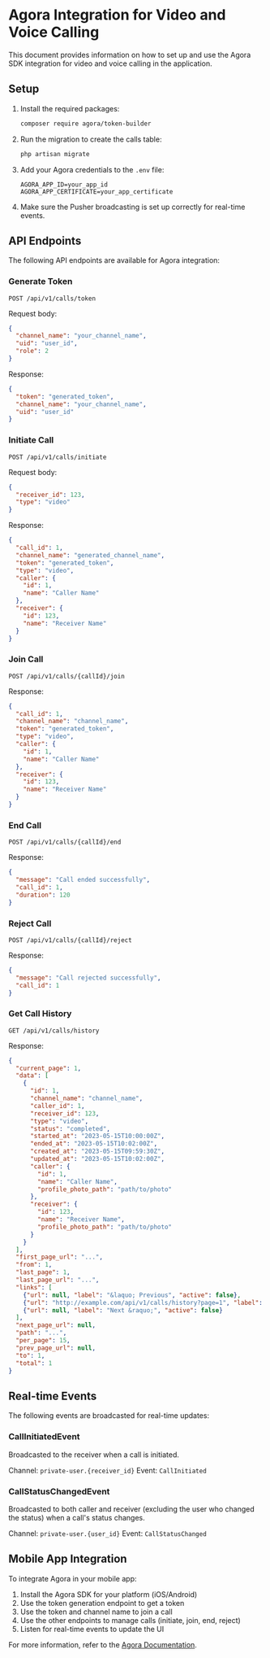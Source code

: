 # Agora Integration for Video and Voice Calling

This document provides information on how to set up and use the Agora SDK integration for video and voice calling in the application.

## Setup

1. Install the required packages:
   ```bash
   composer require agora/token-builder
   ```

2. Run the migration to create the calls table:
   ```bash
   php artisan migrate
   ```

3. Add your Agora credentials to the `.env` file:
   ```
   AGORA_APP_ID=your_app_id
   AGORA_APP_CERTIFICATE=your_app_certificate
   ```

4. Make sure the Pusher broadcasting is set up correctly for real-time events.

## API Endpoints

The following API endpoints are available for Agora integration:

### Generate Token

```
POST /api/v1/calls/token
```

Request body:
```json
{
  "channel_name": "your_channel_name",
  "uid": "user_id",
  "role": 2
}
```

Response:
```json
{
  "token": "generated_token",
  "channel_name": "your_channel_name",
  "uid": "user_id"
}
```

### Initiate Call

```
POST /api/v1/calls/initiate
```

Request body:
```json
{
  "receiver_id": 123,
  "type": "video"
}
```

Response:
```json
{
  "call_id": 1,
  "channel_name": "generated_channel_name",
  "token": "generated_token",
  "type": "video",
  "caller": {
    "id": 1,
    "name": "Caller Name"
  },
  "receiver": {
    "id": 123,
    "name": "Receiver Name"
  }
}
```

### Join Call

```
POST /api/v1/calls/{callId}/join
```

Response:
```json
{
  "call_id": 1,
  "channel_name": "channel_name",
  "token": "generated_token",
  "type": "video",
  "caller": {
    "id": 1,
    "name": "Caller Name"
  },
  "receiver": {
    "id": 123,
    "name": "Receiver Name"
  }
}
```

### End Call

```
POST /api/v1/calls/{callId}/end
```

Response:
```json
{
  "message": "Call ended successfully",
  "call_id": 1,
  "duration": 120
}
```

### Reject Call

```
POST /api/v1/calls/{callId}/reject
```

Response:
```json
{
  "message": "Call rejected successfully",
  "call_id": 1
}
```

### Get Call History

```
GET /api/v1/calls/history
```

Response:
```json
{
  "current_page": 1,
  "data": [
    {
      "id": 1,
      "channel_name": "channel_name",
      "caller_id": 1,
      "receiver_id": 123,
      "type": "video",
      "status": "completed",
      "started_at": "2023-05-15T10:00:00Z",
      "ended_at": "2023-05-15T10:02:00Z",
      "created_at": "2023-05-15T09:59:30Z",
      "updated_at": "2023-05-15T10:02:00Z",
      "caller": {
        "id": 1,
        "name": "Caller Name",
        "profile_photo_path": "path/to/photo"
      },
      "receiver": {
        "id": 123,
        "name": "Receiver Name",
        "profile_photo_path": "path/to/photo"
      }
    }
  ],
  "first_page_url": "...",
  "from": 1,
  "last_page": 1,
  "last_page_url": "...",
  "links": [
    {"url": null, "label": "&laquo; Previous", "active": false},
    {"url": "http://example.com/api/v1/calls/history?page=1", "label": "1", "active": true},
    {"url": null, "label": "Next &raquo;", "active": false}
  ],
  "next_page_url": null,
  "path": "...",
  "per_page": 15,
  "prev_page_url": null,
  "to": 1,
  "total": 1
}
```

## Real-time Events

The following events are broadcasted for real-time updates:

### CallInitiatedEvent

Broadcasted to the receiver when a call is initiated.

Channel: `private-user.{receiver_id}`
Event: `CallInitiated`

### CallStatusChangedEvent

Broadcasted to both caller and receiver (excluding the user who changed the status) when a call's status changes.

Channel: `private-user.{user_id}`
Event: `CallStatusChanged`

## Mobile App Integration

To integrate Agora in your mobile app:

1. Install the Agora SDK for your platform (iOS/Android)
2. Use the token generation endpoint to get a token
3. Use the token and channel name to join a call
4. Use the other endpoints to manage calls (initiate, join, end, reject)
5. Listen for real-time events to update the UI

For more information, refer to the [Agora Documentation](https://docs.agora.io/).
